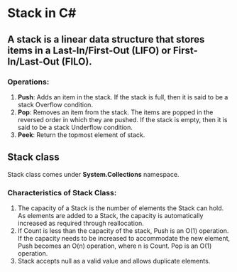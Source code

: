 # Stack in C#

## A stack is a linear data structure that stores items in a Last-In/First-Out (LIFO) or First-In/Last-Out (FILO).

### Operations:

1. **Push**: Adds an item in the stack. If the stack is full, then it is said to be a stack Overflow condition.
2. **Pop**: Removes an item from the stack. The items are popped in the reversed order in which they are pushed. If the stack is empty, then it is said to be a stack Underflow condition.
3. **Peek**: Return the topmost element of stack.


## Stack class

Stack class comes under **System.Collections** namespace.

### Characteristics of Stack Class:

1. The capacity of a Stack is the number of elements the Stack can hold. As elements are added to a Stack, the capacity is automatically increased as required through reallocation.
2. If Count is less than the capacity of the stack, Push is an O(1) operation. If the capacity needs to be increased to accommodate the new element, Push becomes an O(n) operation, where n is Count. Pop is an O(1) operation.
3. Stack accepts null as a valid value and allows duplicate elements.
